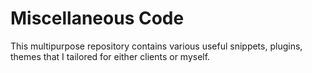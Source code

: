 # Miscellaneous Code

This multipurpose repository contains various useful snippets, plugins, themes that I tailored for either clients or myself.
